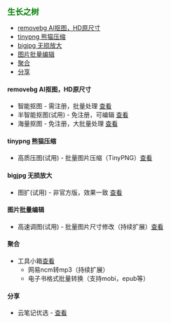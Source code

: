 
<b><font color=green size=4>
生长之树
</font></b>

- [removebg AI抠图，HD原尺寸](#removebg-ai抠图hd原尺寸)
- [tinypng 熊猫压缩](#tinypng-熊猫压缩)
- [bigjpg 无损放大](#bigjpg-无损放大)
- [图片批量编辑](#图片批量编辑)
- [聚合](#聚合)
- [分享](#分享)


#### removebg AI抠图，HD原尺寸
- 智能抠图 - 需注册，批量处理 [查看](./ele/app/removebg/info)
- 半智能抠图(试用) - 免注册，可编辑 [查看](https://jasonmin.github.io/newsky/out/mer)
- 海量抠图 - 免注册，大批量处理 [查看](./ele/app/removelm/info)

#### tinypng 熊猫压缩
- 高质压图(试用) - 批量图片压缩（TinyPNG）[查看](./ele/app/tinypng/info)
<!-- - 优速压图(试用) - 批量图片压缩（近乎TinyPNG，更快更稳定）[查看](https://jasonmin.github.io/newsky/out/lopress) -->

#### bigjpg 无损放大
- 图扩(试用) - 非官方版，效果一致 [查看](./ele/app/bigjpg/info)
<!-- - 图扩HD(试用) - 模糊图片清晰化（不适用人像，速度慢）[查看](https://jasonmin.github.io/newsky/out/largeqhd) -->

#### 图片批量编辑
- 高速调图(试用) - 批量图片尺寸修改（持续扩展）[查看](https://jasonmin.github.io/newsky/out/clip)

#### 聚合
- 工具小箱[查看](./ele/app/ifreetool/info)
  - 网易ncm转mp3（持续扩展） 
  - 电子书格式批量转换（支持mobi，epub等）

#### 分享
- 云笔记优选 - [查看](./share/note.md)
